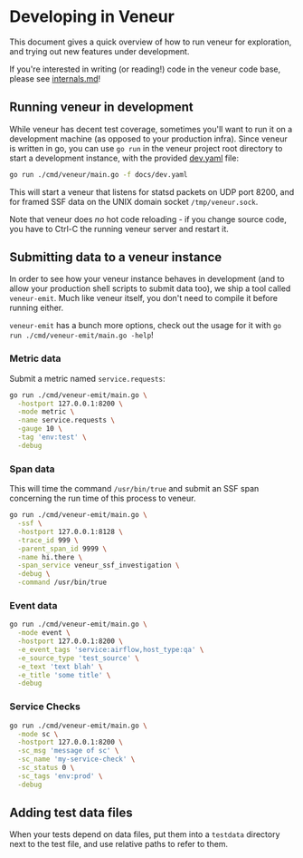# Developing in Veneur

This document gives a quick overview of how to run veneur for
exploration, and trying out new features under development.

If you're interested in writing (or reading!) code in the veneur code
base, please see [internals.md](internals.md)!

## Running veneur in development

While veneur has decent test coverage, sometimes you'll want to run it
on a development machine (as opposed to your production infra). Since
veneur is written in go, you can use `go run` in the veneur project
root directory to start a development instance, with the
provided [dev.yaml](dev.yaml) file:

``` sh
go run ./cmd/veneur/main.go -f docs/dev.yaml
```

This will start a veneur that listens for statsd packets on UDP port
8200, and for framed SSF data on the UNIX domain socket
`/tmp/veneur.sock`.

Note that veneur does *no* hot code reloading - if you change source
code, you have to Ctrl-C the running veneur server and restart it.

## Submitting data to a veneur instance

In order to see how your veneur instance behaves in development (and
to allow your production shell scripts to submit data too), we ship a
tool called `veneur-emit`. Much like veneur itself, you don't need to
compile it before running either.

`veneur-emit` has a bunch more options, check out the usage for it
with `go run ./cmd/veneur-emit/main.go -help`!


### Metric data

Submit a metric named `service.requests`:

```sh
go run ./cmd/veneur-emit/main.go \
  -hostport 127.0.0.1:8200 \
  -mode metric \
  -name service.requests \
  -gauge 10 \
  -tag 'env:test' \
  -debug
```

### Span data

This will time the command `/usr/bin/true` and submit an SSF span
concerning the run time of this process to veneur.

```sh
go run ./cmd/veneur-emit/main.go \
  -ssf \
  -hostport 127.0.0.1:8128 \
  -trace_id 999 \
  -parent_span_id 9999 \
  -name hi.there \
  -span_service veneur_ssf_investigation \
  -debug \
  -command /usr/bin/true
```

### Event data

```sh
go run ./cmd/veneur-emit/main.go \
  -mode event \
  -hostport 127.0.0.1:8200 \
  -e_event_tags 'service:airflow,host_type:qa' \
  -e_source_type 'test_source' \
  -e_text 'text blah' \
  -e_title 'some title' \
  -debug
```

### Service Checks

```sh
go run ./cmd/veneur-emit/main.go \
  -mode sc \
  -hostport 127.0.0.1:8200 \
  -sc_msg 'message of sc' \
  -sc_name 'my-service-check' \
  -sc_status 0 \
  -sc_tags 'env:prod' \
  -debug
```

## Adding test data files

When your tests depend on data files, put them into a `testdata`
directory next to the test file, and use relative paths to refer to
them.
